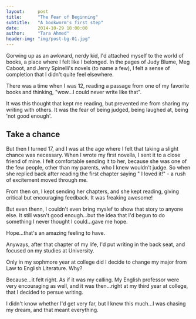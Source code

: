 ```yaml
---
layout:     post
title:      "The Fear of Beginning"
subtitle:   "A bookworm's first step"
date:       2014-10-29 18:00:00
author:     "Tara Ahmed"
header-img: "img/post-bg-01.jpg"
---
```


<p>Gorwing up as an awkward, nerdy kid, I'd attached myself to the world of books, a place where I felt like I belonged. In the pages of Judy Blume, Meg Caboot, and Jerry Spinelli's novels (to name a few), I felt a sense of completion that I didn't quite feel elsewhere.</p>

<p>There was a time when I was 12, reading a passage from one of my favorite books and thinking, "wow...I could never write like that".</p>

<p>It was this thought that kept me reading, but prevented me from sharing my writing with others. It was the fear of being judged, being laughed at, being 'not good enough'.</p>

<h2>Take a chance</h2>

<p>But then I turned 17, and I was at the age where I felt that taking a slight chance was necessary. When I wrote my first novella, I sent it to a close friend of mine. I felt comfortable sending it to her, because she was one of the few people, other than my parents, who I knew wouldn't judge. So when she replied back after reading the first chapter saying " I loved it!" - a rush of excitement moved through me.</p>

<p>From then on, I kept sending her chapters, and she kept reading, giving critical but encouraging feedback. It was freaking awesome!</p>

<p>But even thenn, I couldn't even bring myslef to show that story to anyone else. It still wasn't good enough...but the idea that I'd begun to do something I never thought I could...gave me hope.</p>

<p>Hope...that's an amazing feeling to have.</p>

<p>Anyways, after that chapter of my life, I'd put writing in the back seat, and focused on my studies at University.</p>

<p>Only in my sophmore year at college did I decide to change my major from Law to English Literature. Why?</p>

<p>Because...it felt right. As if it was my calling. My English professor were very encouraging as well, and it was then...right at my third year at college, that I decided to persue writing.</p>

<p>I didn't know whether I'd get very far, but I knew this much...I was chasing my dream, and that meant everything.</p>